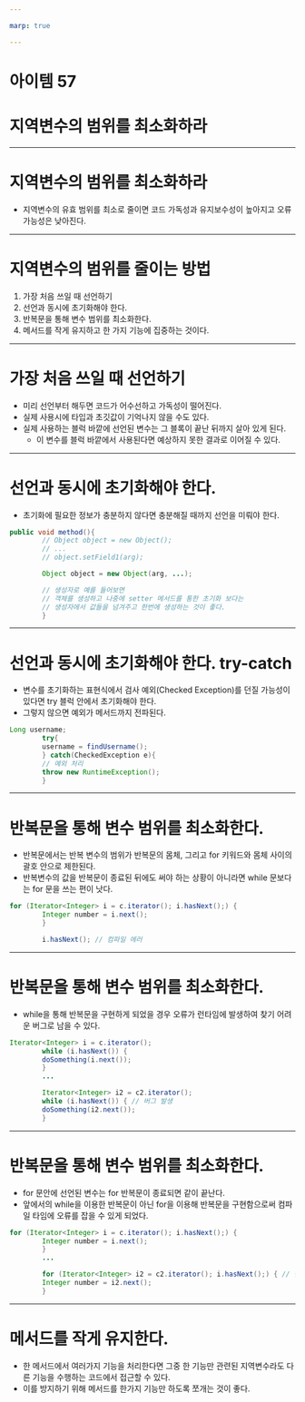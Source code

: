 ```yaml
---

marp: true

---
```


# 아이템 57
# 지역변수의 범위를 최소화하라

---

# 지역변수의 범위를 최소화하라

* 지역변수의 유효 범위를 최소로 줄이면 코드 가독성과 유지보수성이 높아지고 오류 가능성은 낮아진다.

---

# 지역변수의 범위를 줄이는 방법

1. 가장 처음 쓰일 때 선언하기
2. 선언과 동시에 초기화해야 한다.
3. 반복문을 통해 변수 범위를 최소화한다.
4. 메서드를 작게 유지하고 한 가지 기능에 집중하는 것이다.

---

# 가장 처음 쓰일 때 선언하기

* 미리 선언부터 해두면 코드가 어수선하고 가독성이 떨어진다.
* 실제 사용시에 타입과 초깃값이 기억나지 않을 수도 있다.
* 실제 사용하는 블럭 바깥에 선언된 변수는 그 블록이 끝난 뒤까지 살아 있게 된다.
  * 이 변수를 블럭 바깥에서 사용된다면 예상하지 못한 결과로 이어질 수 있다.


---

# 선언과 동시에 초기화해야 한다.

* 초기화에 필요한 정보가 충분하지 않다면 충분해질 때까지 선언을 미뤄야 한다.

~~~java
public void method(){
        // Object object = new Object();
        // ...
        // object.setField1(arg);

        Object object = new Object(arg, ...);

        // 생성자로 예를 들어보면 
        // 객체를 생성하고 나중에 setter 메서드를 통한 초기화 보다는
        // 생성자에서 값들을 넘겨주고 한번에 생성하는 것이 좋다.
        }
~~~

---

# 선언과 동시에 초기화해야 한다. try-catch

* 변수를 초기화하는 표현식에서 검사 예외(Checked Exception)를 던질 가능성이 있다면 try 블럭 안에서 초기화해야 한다.
* 그렇지 않으면 예외가 메서드까지 전파된다.

~~~java
Long username;
        try{
        username = findUsername();
        } catch(CheckedException e){
        // 예외 처리
        throw new RuntimeException();
        }
~~~

---

# 반복문을 통해 변수 범위를 최소화한다.

* 반복문에서는 반복 변수의 범위가 반복문의 몸체, 그리고 for 키워드와 몸체 사이의 괄호 안으로 제한된다.
* 반복변수의 값을 반복문이 종료된 뒤에도 써야 하는 상황이 아니라면 while 문보다는 for 문을 쓰는 편이 낫다.

~~~java
for (Iterator<Integer> i = c.iterator(); i.hasNext();) {
        Integer number = i.next();
        }

        i.hasNext(); // 컴파일 에러
~~~

---

# 반복문을 통해 변수 범위를 최소화한다.

* while을 통해 반복문을 구현하게 되었을 경우 오류가 런타임에 발생하여 찾기 어려운 버그로 남을 수 있다.

~~~java
Iterator<Integer> i = c.iterator();
        while (i.hasNext()) {
        doSomething(i.next());
        }
        ...

        Iterator<Integer> i2 = c2.iterator();
        while (i.hasNext()) { // 버그 발생
        doSomething(i2.next());
        }
~~~

---

# 반복문을 통해 변수 범위를 최소화한다.

* for 문안에 선언된 변수는 for 반복문이 종료되면 같이 끝난다.
* 앞에서의 while을 이용한 반복문이 아닌 for을 이용해 반복문을 구현함으로써 컴파일 타임에 오류를 잡을 수 있게 되었다.

~~~java
for (Iterator<Integer> i = c.iterator(); i.hasNext();) {
        Integer number = i.next();
        }
        ...

        for (Iterator<Integer> i2 = c2.iterator(); i.hasNext();) { // 컴파일 에러   
        Integer number = i2.next();
        }
~~~

---

# 메서드를 작게 유지한다.

* 한 메서드에서 여러가지 기능을 처리한다면 그중 한 기능만 관련된 지역변수라도 다른 기능을 수행하는 코드에서 접근할 수 있다.
* 이를 방지하기 위해 메서드를 한가지 기능만 하도록 쪼개는 것이 좋다.

